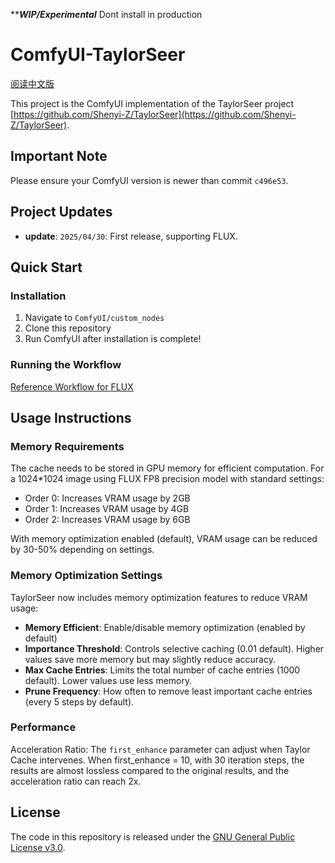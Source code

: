 *********WIP/Experimental*******
Dont install in production






# ComfyUI-TaylorSeer

[阅读中文版](./README_zh.md)

This project is the ComfyUI implementation of the TaylorSeer project [https://github.com/Shenyi-Z/TaylorSeer](https://github.com/Shenyi-Z/TaylorSeer).

## Important Note

Please ensure your ComfyUI version is newer than commit `c496e53`.

## Project Updates

- **update**: ```2025/04/30```: First release, supporting FLUX.

## Quick Start

### Installation

1. Navigate to `ComfyUI/custom_nodes`
2. Clone this repository
3. Run ComfyUI after installation is complete!

### Running the Workflow

[Reference Workflow for FLUX](./workflows/taylorseer_example_flux.json)

## Usage Instructions

### Memory Requirements
The cache needs to be stored in GPU memory for efficient computation. For a 1024*1024 image using FLUX FP8 precision model with standard settings:
- Order 0: Increases VRAM usage by 2GB
- Order 1: Increases VRAM usage by 4GB
- Order 2: Increases VRAM usage by 6GB

With memory optimization enabled (default), VRAM usage can be reduced by 30-50% depending on settings.

### Memory Optimization Settings
TaylorSeer now includes memory optimization features to reduce VRAM usage:

- **Memory Efficient**: Enable/disable memory optimization (enabled by default)
- **Importance Threshold**: Controls selective caching (0.01 default). Higher values save more memory but may slightly reduce accuracy.
- **Max Cache Entries**: Limits the total number of cache entries (1000 default). Lower values use less memory.
- **Prune Frequency**: How often to remove least important cache entries (every 5 steps by default).

### Performance
Acceleration Ratio: The `first_enhance` parameter can adjust when Taylor Cache intervenes. When first_enhance = 10, with 30 iteration steps, the results are almost lossless compared to the original results, and the acceleration ratio can reach 2x.

## License

The code in this repository is released under the [GNU General Public License v3.0](./LICENSE).
